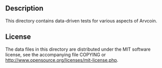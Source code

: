 Description
------------

This directory contains data-driven tests for various aspects of Arvcoin.

License
--------

The data files in this directory are distributed under the MIT software
license, see the accompanying file COPYING or
http://www.opensource.org/licenses/mit-license.php.

